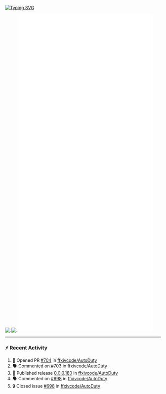 [![Typing SVG](https://readme-typing-svg.demolab.com?font=Fira+Code&duration=1000&pause=1000&multiline=true&repeat=false&width=435&lines=Simon+Latusek+%7C+Gameplay+Engineer)](https://git.io/typing-svg)

<a href="https://github.com/anuraghazra/github-readme-stats">
  <img height=200 align="center" src="https://github-readme-stats.vercel.app/api?username=erdelf&theme=radical" />
</a>
<a href="https://github.com/anuraghazra/convoychat">
  <img height=200 align="center" src="https://streak-stats.demolab.com?user=erdelf&theme=radical&mode=weekly" />
</a>

<picture>
  <img src="/github-metrics.svg" alt="Metrics">
</picture>

---

### :zap: Recent Activity
<!--START_SECTION:activity-->
1. 💪 Opened PR [#704](https://github.com/ffxivcode/AutoDuty/pull/704) in [ffxivcode/AutoDuty](https://github.com/ffxivcode/AutoDuty)
2. 🗣 Commented on [#703](https://github.com/ffxivcode/AutoDuty/pull/703#issuecomment-2541874607) in [ffxivcode/AutoDuty](https://github.com/ffxivcode/AutoDuty)
3. 🚀 Published release [0.0.0.180](https://github.com/ffxivcode/AutoDuty/releases/tag/0.0.0.180) in [ffxivcode/AutoDuty](https://github.com/ffxivcode/AutoDuty)
4. 🗣 Commented on [#698](https://github.com/ffxivcode/AutoDuty/issues/698#issuecomment-2534210753) in [ffxivcode/AutoDuty](https://github.com/ffxivcode/AutoDuty)
5. 🔒 Closed issue [#698](https://github.com/ffxivcode/AutoDuty/issues/698) in [ffxivcode/AutoDuty](https://github.com/ffxivcode/AutoDuty)
<!--END_SECTION:activity-->

<!--
**erdelf/erdelf** is a ✨ _special_ ✨ repository because its `README.md` (this file) appears on your GitHub profile.

Here are some ideas to get you started:

- 🔭 I’m currently working on ...
- 🌱 I’m currently learning ...
- 👯 I’m looking to collaborate on ...
- 🤔 I’m looking for help with ...
- 💬 Ask me about ...
- 📫 How to reach me: ...
- 😄 Pronouns: ...
- ⚡ Fun fact: ...
-->
